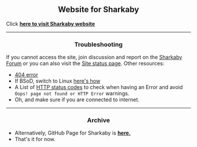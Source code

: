 <h2 align="center">Website for Sharkaby</h2>

Click [**here to visit Sharkaby website**](https://sharkaby.com)

---
<h3 align="center">Troubleshooting</h3>

If you cannot access the site, join discussion and report on the [Sharkaby Forum](https://discord.gg/qtVK8vNNNa) or you can also visit the [Site status page](https://sharkaby.com/status). Other resources:

- [404 error](https://wikipedia.org/wiki/HTTP_404)
- If BSoD, switch to Linux [here's how](https://youtu.be/_Ua-d9OeUOg)
- A List of [HTTP status codes](https://wikipedia.org/wiki/List_of_HTTP_status_codes) to check when having an Error and avoid `Oops! page not found or HTTP Error` warnings.
- Oh, and make sure if you are connected to internet. 

---
<h3 align="center">Archive</h3>

- Alternatively, GitHub Page for Sharkaby is [**here.**](https://sharkaby.github.io/sharkaby/)
- That's it for now.
